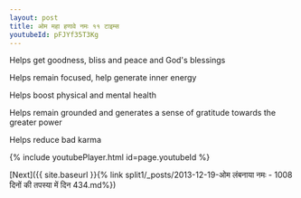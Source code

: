 ```yaml
---
layout: post
title: ओम महा हणावे नमः ११ टाइम्स
youtubeId: pFJYf35T3Kg
---
```

 
 
Helps get goodness, bliss and peace and God's blessings
 
Helps remain focused, help generate inner energy 
 
Helps boost physical and mental health 
 
Helps remain grounded and generates a sense of gratitude towards the greater power 
 
Helps reduce bad karma
 
 
 
 


{% include youtubePlayer.html id=page.youtubeId %}
 
[Next]({{ site.baseurl }}{% link  split1/_posts/2013-12-19-ओम लंबनाया नमः - 1008 दिनों की तपस्या में दिन 434.md%})
 
